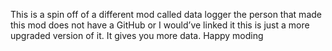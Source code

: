 This is a spin off of a different mod called data logger the person that made this mod does not have a GitHub or I would’ve linked it this is just a more upgraded version of it. It gives you more data. Happy moding
